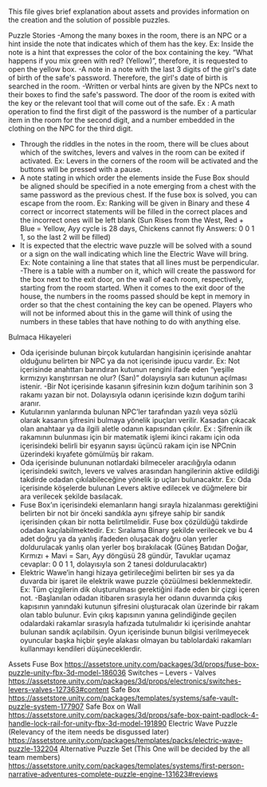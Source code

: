This file gives brief explanation about assets and provides information on the creation and the solution of possible puzzles.


Puzzle Stories
-Among the many boxes in the room, there is an NPC or a hint inside the note that indicates which of them has the key.
Ex: Inside the note is a hint that expresses the color of the box containing the key. “What happens if you mix green with red? (Yellow)”, therefore, it is requested to
open the yellow box. 
-A note in a note with the last 3 digits of the girl's date of birth of the safe's password. Therefore, the girl's date of birth is searched in the room.
-Written or verbal hints are given by the NPCs next to their boxes to find the safe's password. The door of the room is exited with the key or the relevant tool that 
will come out of the safe.
Ex : A math operation to find the first digit of the password is the number of a particular item in the room for the second digit, and a number embedded in the 
clothing on the NPC for the third digit.
- Through the riddles in the notes in the room, there will be clues about which of the switches, levers and valves in the room can be exited if activated.
Ex: Levers in the corners of the room will be activated and the buttons will be pressed with a pause.
- A note stating in which order the elements inside the Fuse Box should be aligned should be specified in a note emerging from a chest with the same password as the 
previous chest. If the fuse box is solved, you can escape from the room.
Ex: Ranking will be given in Binary and these 4 correct or incorrect statements will be filled in the correct places and the incorrect ones will be left blank 
(Sun Rises from the West, Red + Blue = Yellow, Ayy cycle is 28 days, Chickens cannot fly Answers: 0 0 1 1, so the last 2 will be filled)
- It is expected that the electric wave puzzle will be solved with a sound or a sign on the wall indicating which line the Electric Wave will bring.
Ex: Note containing a line that states that all lines must be perpendicular.
-There is a table with a number on it, which will create the password for the box next to the exit door, on the wall of each room, respectively, starting from the
room started. When it comes to the exit door of the house, the numbers in the rooms passed should be kept in memory in order so that the chest containing the key can 
be opened. Players who will not be informed about this in the game will think of using the numbers in these tables that have nothing to do with anything else.

Bulmaca Hikayeleri
- Oda içerisinde bulunan birçok kutulardan hangisinin içerisinde anahtar olduğunu belirten bir NPC ya da not içerisinde ipucu vardır.
Ex: Not içerisinde anahttarı barındıran kutunun rengini ifade eden “yeşille kırmızıyı karıştırırsan ne olur? (Sarı)” dolayısıyla sarı kutunun açılması istenir. 
-Bir Not içerisinde kasanın şifresinin kızın doğum tarihinin son 3 rakamı yazan bir not. Dolayısıyla odanın içerisinde kızın doğum tarihi aranır.
- Kutularının yanlarında bulunan NPC’ler tarafından yazılı veya sözlü olarak kasanın şifresini bulmaya yönelik ipuçları verilir. Kasadan çıkacak olan anahtaar ya da 
ilgili aletle odanın kapısından çıkılır.
Ex : Şifrenin ilk rakamının bulunması için bir matematik işlemi ikinci rakamı için oda içerisindeki belirli bir eşyanın sayısı üçüncü rakam için ise NPCnin üzerindeki
kıyafete gömülmüş bir rakam.    
- Oda içerisinde bulununan notlardaki bilmeceler aracılığıyla odanın içerisindeki switch, levers ve valves arasından hangilerinin aktive edildiği takdirde odadan
çıkılabileceğine yönelik ip uçları bulunacaktır.
Ex: Oda içerisinde köşelerde bulunan Levers aktive edilecek ve düğmelere bir ara verilecek şekilde basılacak.
- Fuse Box’ın içerisindeki elemanların hangi sırayla hizalanması gerektiğini belirten bir not bir önceki sandıkla aynı şifreye sahip bir sandık içerisinden çıkan bir 
notta belirtilmelidir. Fuse box çözüldüğü takdirde odadan kaçılabilmektedir.
Ex: Sıralama Binary şekilde verilecek ve bu 4 adet doğru ya da yanlış ifadeden oluşacak doğru olan yerler doldurulacak yanlış olan yerler boş bırakılacak (Güneş
Batıdan Doğar, Kırmızı + Mavi = Sarı, Ayy döngüsü 28 gündür, Tavuklar uçamaz cevaplar: 0 0 1 1, dolayısıyla son 2 tanesi doldurulacaktır) 
- Elektric Wawe’in hangi hizaya getirileceğimi belirten bir ses ya da duvarda bir işaret ile elektrik wawe puzzle çözüülmesi beklenmektedir.
Ex: Tüm çizgilerin dik oluşturulması gerektiğini ifade eden bir çizgi içeren not.
-Başlanılan odadan itibaren sırasıyla her odanın duvarında çıkış kapısının yanındaki kutunun şifresini oluşturacak olan üzerinde bir rakam olan tablo bulunur.
Evin çıkış kapısının yanına gelindiğinde geçilen odalardaki rakamlar sırasıyla hafızada tutulmalıdır ki içerisinde anahtar bulunan sandık açılabilsin.
Oyun içerisinde bunun bilgisi verilmeyecek oyuncular başka hiçbir şeyle alakası olmayan bu tablolardaki rakamları kullanmayı kendileri düşüneceklerdir.



Assets
Fuse Box
https://assetstore.unity.com/packages/3d/props/fuse-box-puzzle-unity-fbx-3d-model-186036
Switches – Levers - Valves
https://assetstore.unity.com/packages/3d/props/electronics/switches-levers-valves-127363#content
Safe Box
https://assetstore.unity.com/packages/templates/systems/safe-vault-puzzle-system-177907
Safe Box on Wall 
https://assetstore.unity.com/packages/3d/props/safe-box-paint-padlock-4-handle-lock-rail-for-unity-fbx-3d-model-191890
Electric Wave Puzzle (Relevancy of the item needs be disgussed later)
https://assetstore.unity.com/packages/templates/packs/electric-wave-puzzle-132204
Alternative Puzzle Set (This One will be decided by the all team members)
https://assetstore.unity.com/packages/templates/systems/first-person-narrative-adventures-complete-puzzle-engine-131623#reviews